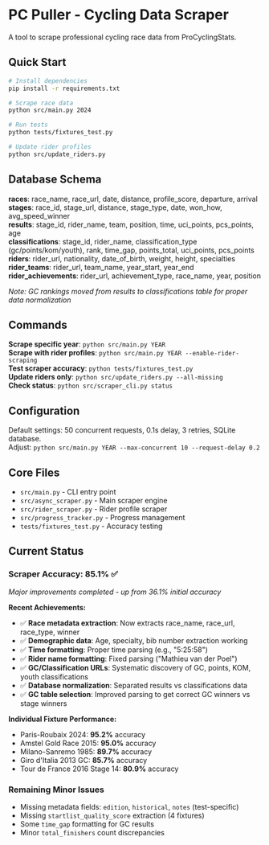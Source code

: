 # PC Puller - Cycling Data Scraper

A tool to scrape professional cycling race data from ProCyclingStats.

## Quick Start

```bash
# Install dependencies
pip install -r requirements.txt

# Scrape race data
python src/main.py 2024

# Run tests
python tests/fixtures_test.py

# Update rider profiles
python src/update_riders.py
```

## Database Schema

**races**: race_name, race_url, date, distance, profile_score, departure, arrival  
**stages**: race_id, stage_url, distance, stage_type, date, won_how, avg_speed_winner  
**results**: stage_id, rider_name, team, position, time, uci_points, pcs_points, age  
**classifications**: stage_id, rider_name, classification_type (gc/points/kom/youth), rank, time_gap, points_total, uci_points, pcs_points  
**riders**: rider_url, nationality, date_of_birth, weight, height, specialties  
**rider_teams**: rider_url, team_name, year_start, year_end  
**rider_achievements**: rider_url, achievement_type, race_name, year, position

*Note: GC rankings moved from results to classifications table for proper data normalization*

## Commands

**Scrape specific year**: `python src/main.py YEAR`  
**Scrape with rider profiles**: `python src/main.py YEAR --enable-rider-scraping`  
**Test scraper accuracy**: `python tests/fixtures_test.py`  
**Update riders only**: `python src/update_riders.py --all-missing`  
**Check status**: `python src/scraper_cli.py status`

## Configuration

Default settings: 50 concurrent requests, 0.1s delay, 3 retries, SQLite database.  
Adjust: `python src/main.py YEAR --max-concurrent 10 --request-delay 0.2`

## Core Files

- `src/main.py` - CLI entry point
- `src/async_scraper.py` - Main scraper engine  
- `src/rider_scraper.py` - Rider profile scraper
- `src/progress_tracker.py` - Progress management
- `tests/fixtures_test.py` - Accuracy testing

## Current Status

### Scraper Accuracy: **85.1%** ✅  
*Major improvements completed - up from 36.1% initial accuracy*

**Recent Achievements:**
- ✅ **Race metadata extraction**: Now extracts race_name, race_url, race_type, winner  
- ✅ **Demographic data**: Age, specialty, bib number extraction working  
- ✅ **Time formatting**: Proper time parsing (e.g., "5:25:58")  
- ✅ **Rider name formatting**: Fixed parsing ("Mathieu van der Poel")  
- ✅ **GC/Classification URLs**: Systematic discovery of GC, points, KOM, youth classifications  
- ✅ **Database normalization**: Separated results vs classifications data  
- ✅ **GC table selection**: Improved parsing to get correct GC winners vs stage winners

**Individual Fixture Performance:**
- Paris-Roubaix 2024: **95.2%** accuracy
- Amstel Gold Race 2015: **95.0%** accuracy  
- Milano-Sanremo 1985: **89.7%** accuracy
- Giro d'Italia 2013 GC: **85.7%** accuracy
- Tour de France 2016 Stage 14: **80.9%** accuracy

### Remaining Minor Issues
- Missing metadata fields: `edition`, `historical`, `notes` (test-specific)
- Missing `startlist_quality_score` extraction (4 fixtures)  
- Some `time_gap` formatting for GC results
- Minor `total_finishers` count discrepancies